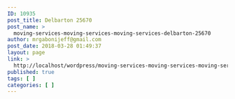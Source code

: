 ```yaml
---
ID: 10935
post_title: Delbarton 25670
post_name: >
  moving-services-moving-services-moving-services-delbarton-25670
author: mrgabonijeff@gmail.com
post_date: 2018-03-28 01:49:37
layout: page
link: >
  http://localhost/wordpress/moving-services-moving-services-moving-services-delbarton-25670/
published: true
tags: [ ]
categories: [ ]
---
```

